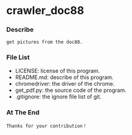 # crawler_doc88
### Describe
    get pictures from the doc88.
### File List
* LICENSE: license of this program.
* README.md: describe of this program.
* chromedriver: the driver of the chrome.
* get_pdf.py: the source code of the program.
* .gitignore: the ignore file list of git.
### At The End
    Thanks for your contribution！